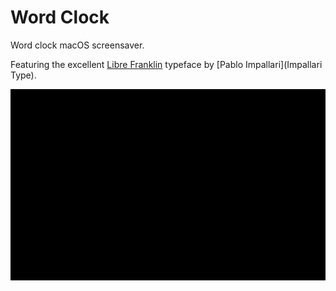 # Word Clock

Word clock macOS screensaver.

Featuring the excellent [Libre Franklin](https://github.com/impallari/Libre-Franklin) typeface by [Pablo Impallari](Impallari Type).

![screenshot gif](screenshot.gif)
